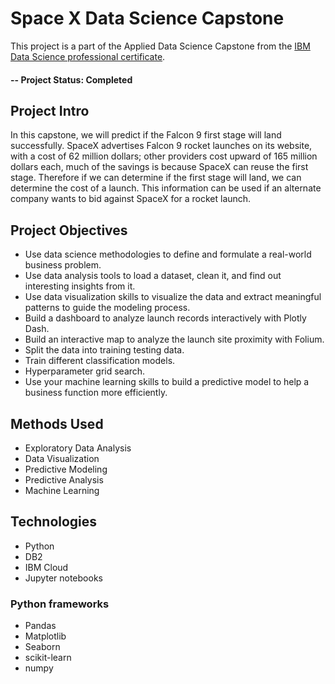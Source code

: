 # Space X Data Science Capstone
This project is a part of the Applied Data Science Capstone from the [IBM Data Science professional certificate](https://www.coursera.org/professional-certificates/ibm-data-science).

#### -- Project Status: Completed

## Project Intro
In this capstone, we will predict if the Falcon 9 first stage will land successfully. SpaceX advertises Falcon 9 rocket launches on its website, with a cost of 62 million dollars; other providers cost upward of 165 million dollars each, much of the savings is because SpaceX can reuse the first stage. Therefore if we can determine if the first stage will land, we can determine the cost of a launch. This information can be used if an alternate company wants to bid against SpaceX for a rocket launch. 

## Project Objectives
* Use data science methodologies to define and formulate a real-world business problem.
* Use data analysis tools to load a dataset, clean it, and find out interesting insights from it.
* Use data visualization skills to visualize the data and extract meaningful patterns to guide the modeling process.
* Build a dashboard to analyze launch records interactively with Plotly Dash.
* Build an interactive map to analyze the launch site proximity with Folium.
* Split the data into training testing data.
* Train different classification models.
* Hyperparameter grid search.
* Use your machine learning skills to build a predictive model to help a business function more efficiently.

## Methods Used
* Exploratory Data Analysis
* Data Visualization
* Predictive Modeling
* Predictive Analysis
* Machine Learning

## Technologies
* Python
* DB2
* IBM Cloud
* Jupyter notebooks

### Python frameworks
* Pandas
* Matplotlib
* Seaborn
* scikit-learn
* numpy
